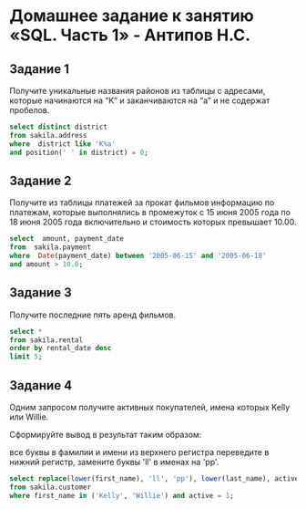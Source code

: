 # Домашнее задание к занятию «SQL. Часть 1» - Антипов Н.С.

## Задание 1
Получите уникальные названия районов из таблицы с адресами, которые начинаются на “K” и заканчиваются на “a” и не содержат пробелов.

```sql
select distinct district
from sakila.address
where  district like 'K%a'
and position(' ' in district) = 0;
```

## Задание 2
Получите из таблицы платежей за прокат фильмов информацию по платежам, которые выполнялись в промежуток с 15 июня 2005 года по 18 июня 2005 года включительно и стоимость которых превышает 10.00.

```sql
select  amount, payment_date
from  sakila.payment
where  Date(payment_date) between '2005-06-15' and '2005-06-18'
and amount > 10.0;
```

## Задание 3
Получите последние пять аренд фильмов.

```sql
select *
from sakila.rental
order by rental_date desc
limit 5;
```

## Задание 4
Одним запросом получите активных покупателей, имена которых Kelly или Willie.

Сформируйте вывод в результат таким образом:

все буквы в фамилии и имени из верхнего регистра переведите в нижний регистр,
замените буквы 'll' в именах на 'pp'.

```sql
select replace(lower(first_name), 'll', 'pp'), lower(last_name), active
from sakila.customer
where first_name in ('Kelly', 'Willie') and active = 1;
```
